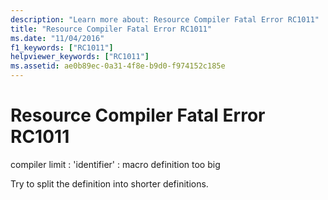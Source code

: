 ```yaml
---
description: "Learn more about: Resource Compiler Fatal Error RC1011"
title: "Resource Compiler Fatal Error RC1011"
ms.date: "11/04/2016"
f1_keywords: ["RC1011"]
helpviewer_keywords: ["RC1011"]
ms.assetid: ae0b89ec-0a31-4f8e-b9d0-f974152c185e
---
```

# Resource Compiler Fatal Error RC1011

compiler limit : 'identifier' : macro definition too big

Try to split the definition into shorter definitions.
